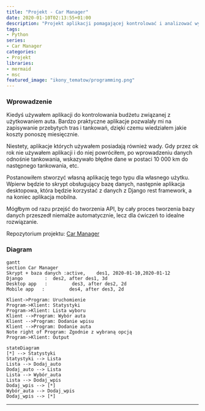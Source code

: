 ```yaml
---
title: "Projekt - Car Manager"
date: 2020-01-10T02:13:55+01:00
description: "Projekt aplikacji pomagającej kontrolować i analizować wydatki związane z utrzymaniem samochodu."
tags:
- Python
series:
- Car Manager
categories:
- Projekt
libraries:
- mermaid
- msc
featured_image: "ikony_tematow/programming.png"
---
```

### Wprowadzenie

Kiedyś używałem aplikacji do kontrolowania budżetu związanej z użytkowaniem auta. Bardzo praktyczne aplikacje pozwalały mi na zapisywanie przebytych tras i tankowań, dzięki czemu wiedziałem jakie koszty ponoszę miesięcznie. 

Niestety, aplikacje których używałem posiadają również wady. 
Gdy przez ok rok nie używałem aplikacji i do niej powróciłem, po wprowadzeniu danych odnośnie tankowania, wskazywało błędne dane w postaci 10 000 km do następnego tankowania, etc.

Postanowiłem stworzyć własną aplikację tego typu dla własnego użytku. 
Wpierw będzie to skrypt obsługujący bazę danych, następnie aplikacja desktopowa, która będzie korzystać z danych z Django rest framework, a na koniec aplikacja mobilna.

Mógłbym od razu przejść do tworzenia API, by cały proces tworzenia bazy danych przeszedł niemalże automatycznie, lecz dla ćwiczeń to idealne rozwiązanie.

Repozytorium projektu: [Car Manager](https://github.com/RL89pl/car-manager)

### Diagram

```mermaid
gantt
section Car Manager
Skrypt + baza danych :active,    des1, 2020-01-10,2020-01-12
Django        :  des2, after des1, 3d
Desktop app   :         des3, after des2, 2d
Mobile app   :         des4, after des3, 2d
```
```msc
Klient->Program: Uruchomienie
Program->Klient: Statystyki
Program->Klient: Lista wyboru
Klient -->Program: Wybór auta
Klient -->Program: Dodanie wpisu
Klient -->Program: Dodanie auta
Note right of Program: Zgodnie z wybraną opcją
Program->Klient: Output
```

```mermaid
stateDiagram
[*] --> Statystyki
Statystyki --> Lista
Lista --> Dodaj_auto
Dodaj_auto --> Lista
Lista --> Wybór_auta
Lista --> Dodaj_wpis
Dodaj_wpis --> [*]
Wybór_auta --> Dodaj_wpis
Dodaj_wpis --> [*]
```
---